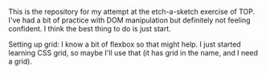 This is the repository for my attempt at the etch-a-sketch exercise of TOP. I've had a bit of practice with DOM manipulation but definitely not feeling confident. I think the best thing to do is just start. 

Setting up grid: 
I know a bit of flexbox so that might help. I just started learning CSS grid, so maybe I'll use that (it has grid in the name, and I need a grid).